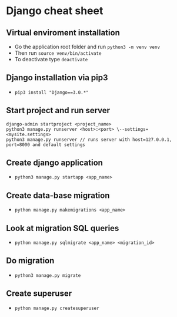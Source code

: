 # Django cheat sheet

## Virtual enviroment installation
+ Go the application root folder and run ```python3 -m venv venv```
+ Then run ```source venv/bin/activate```
+ To deactivate type ```deactivate```

## Django installation via pip3
+ ```pip3 install "Django==3.0.*"```

## Start project and run server
```
django-admin startproject <project_name>
python3 manage.py runserver <host>:<port> \--settings=<mysite.settings>
python3 manage.py runserver // runs server with host=127.0.0.1, 
port=8000 and default settings
```
## Create django application
+ `python3 manage.py startapp <app_name>`

## Create data-base migration
+ `python manage.py makemigrations <app_name>`

## Look at migration SQL queries
+ `python manage.py sqlmigrate <app_name> <migration_id>`

## Do migration
+ `python3 manage.py migrate`

## Create superuser
+ `python manage.py createsuperuser`
